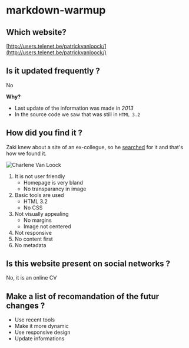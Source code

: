 # markdown-warmup

## Which website?
[http://users.telenet.be/patrickvanloock/](http://users.telenet.be/patrickvanloock/)

## Is it updated frequently ?

No

**Why?**
- Last update of the information was made in *2013*
- In the source code we saw that was still in ```HTML 3.2```

## How did you find it ?

Zaki knew about a site of an ex-collegue, so he [searched](https://www.google.com/search?q=charlene+van+Loock&source=lnms&tbm=isch&sa=X&ved=0ahUKEwi59MeBh7HXAhVYzmMKHQRvDesQ_AUICigB&biw=1536&bih=734#imgrc=GNT03_xTd4tm0M "Google Search") for it and that's how we found it. <!-- We searched it on Google -->

![Charlene Van Loock](http://users.telenet.be/patrickvanloock/stamboom/parenteel_vanloock/charlene_van_loock_2.jpg)

1. It is not user friendly
   - Homepage is very bland
   - No transparancy in image
1. Basic tools are used
   - HTML 3.2
   - No CSS
1. Not visually appealing
   - No margins
   - Image not centered
1. Not responsive
1. No content first
1. No metadata

## Is this website present on social networks ?
No, it is an online CV

## Make a list of recomandation of the futur changes ?

+ Use recent tools
+ Make it more dynamic
+ Use responsive design
+ Update informations
